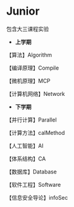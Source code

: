 # Junior
包含大三课程实验

- **上学期**

【算法】Algorithm

【编译原理】Compile

【微机原理】MCP

【计算机网络】Network

- **下学期**

【并行计算】Parallel

【计算方法】calMethod

【人工智能】AI

【体系结构】CA

【数据库】Database

【软件工程】Software

【信息安全导论】infoSec





